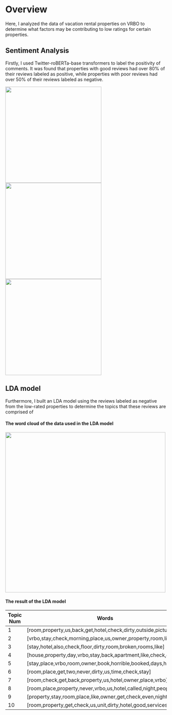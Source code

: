 # **Overview**
Here, I analyzed the data of vacation rental properties on VRBO to determine what factors may be contributing to low ratings for certain properties.

## **Sentiment Analysis**
Firstly, I used Twitter-roBERTa-base transformers to label the positivity of comments. It was found that properties with good reviews had over 80% of their reviews labeled as positive, while properties with poor reviews had over 50% of their reviews labeled as negative.


<img src="https://user-images.githubusercontent.com/79394001/230203398-2f726c8c-c0dc-476f-a6ff-4ecf7b0a49a5.png" width="300">

<img src="https://user-images.githubusercontent.com/79394001/230203403-3bad1297-1b7e-4d46-8380-549e1b6fc36d.png" width="300">

<img src="https://user-images.githubusercontent.com/79394001/230203407-833fa149-4a51-4210-9175-8558094e43ce.png" width="300">


## **LDA model**
Furthermore, I built an LDA model using the reviews labeled as negative from the low-rated properties to determine the topics that these reviews are comprised of

#### The word cloud of the data used in the LDA model

<img src="https://user-images.githubusercontent.com/79394001/230203463-6d1fd2d5-cfe0-4fc6-9273-70d628650937.png" width="500">

#### The result of the LDA model

| Topic Num | Words |
| --- | --- |
| 1 | [room,property,us,back,get,hotel,check,dirty,outside,pictures] |
| 2 | [vrbo,stay,check,morning,place,us,owner,property,room,like] |
| 3 | [stay,hotel,also,check,floor,dirty,room,broken,rooms,like] |
| 4 | [house,property,day,vrbo,stay,back,apartment,like,check,owner] |
| 5 | [stay,place,vrbo,room,owner,book,horrible,booked,days,hotel] |
| 6 | [room,place,get,two,never,dirty,us,time,check,stay] |
| 7 | [room,check,get,back,property,us,hotel,owner,place,vrbo] |
| 8 | [room,place,property,never,vrbo,us,hotel,called,night,people] |
| 9 | [property,stay,room,place,like,owner,get,check,even,night] |
| 10 | [room,property,get,check,us,unit,dirty,hotel,good,services] |
